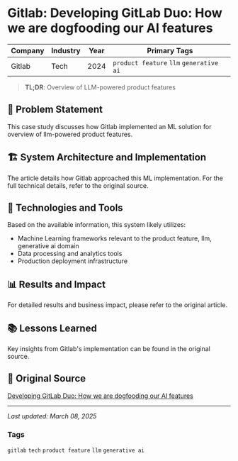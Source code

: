 # Gitlab: Developing GitLab Duo: How we are dogfooding our AI features

| Company | Industry | Year | Primary Tags | 
|---------|----------|------|--------------|
| Gitlab | Tech | 2024 | `product feature` `llm` `generative ai` |

> **TL;DR**: Overview of LLM-powered product features

## 📝 Problem Statement

This case study discusses how Gitlab implemented an ML solution for overview of llm-powered product features.

## 🏗️ System Architecture and Implementation

The article details how Gitlab approached this ML implementation. For the full technical details, refer to the original source.

## 🔧 Technologies and Tools

Based on the available information, this system likely utilizes:

- Machine Learning frameworks relevant to the product feature, llm, generative ai domain
- Data processing and analytics tools
- Production deployment infrastructure

## 📊 Results and Impact

For detailed results and business impact, please refer to the original article.

## 📚 Lessons Learned

Key insights from Gitlab's implementation can be found in the original source.

## 🔗 Original Source

[Developing GitLab Duo: How we are dogfooding our AI features](https://about.gitlab.com/blog/2024/05/20/developing-gitlab-duo-how-we-are-dogfooding-our-ai-features/)

---

*Last updated: March 08, 2025*

### Tags

`gitlab` `tech` `product feature` `llm` `generative ai`
